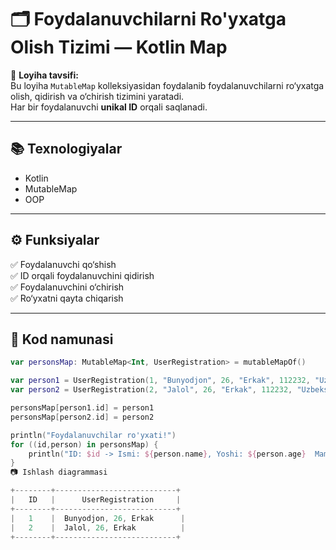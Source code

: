 # 🗂 Foydalanuvchilarni Ro'yxatga Olish Tizimi — Kotlin Map

📌 **Loyiha tavsifi:**  
Bu loyiha `MutableMap` kolleksiyasidan foydalanib foydalanuvchilarni ro‘yxatga olish, qidirish va o‘chirish tizimini yaratadi.  
Har bir foydalanuvchi **unikal ID** orqali saqlanadi.

---

## 📚 Texnologiyalar
- Kotlin
- MutableMap
- OOP

---

## ⚙️ Funksiyalar
✅ Foydalanuvchi qo‘shish  
✅ ID orqali foydalanuvchini qidirish  
✅ Foydalanuvchini o‘chirish  
✅ Ro‘yxatni qayta chiqarish

---

## 📜 Kod namunasi
```kotlin
var personsMap: MutableMap<Int, UserRegistration> = mutableMapOf()

var person1 = UserRegistration(1, "Bunyodjon", 26, "Erkak", 112232, "Uzbeksiton")
var person2 = UserRegistration(2, "Jalol", 26, "Erkak", 112232, "Uzbeksiton")

personsMap[person1.id] = person1
personsMap[person2.id] = person2

println("Foydalanuvchilar ro'yxati!")
for ((id,person) in personsMap) {
    println("ID: $id -> Ismi: ${person.name}, Yoshi: ${person.age}  Mamlakati: ${person.country}")
}
📷 Ishlash diagrammasi

+--------+---------------------------+
|   ID   |      UserRegistration     |
+--------+---------------------------+
|   1    |  Bunyodjon, 26, Erkak      |
|   2    |  Jalol, 26, Erkak          |
+--------+---------------------------+
